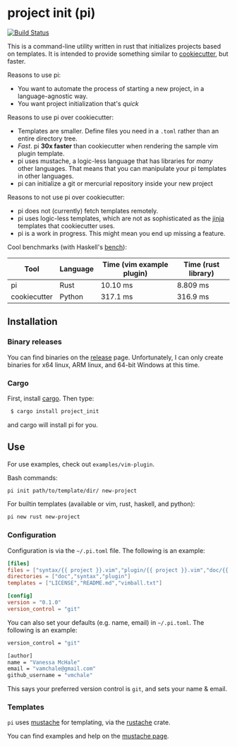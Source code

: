# project init (pi)

[![Build Status](https://travis-ci.org/vmchale/project-init.svg?branch=master)](https://travis-ci.org/vmchale/project-init)

This is a command-line utility written in rust that initializes projects based
on templates.
It is intended to provide something similar to
[cookiecutter](https://github.com/audreyr/cookiecutter), but faster. 

Reasons to use pi:
  - You want to automate the process of starting a new project, in a
    language-agnostic way.
  - You want project initialization that's *quick*

Reasons to use pi over cookiecutter:
  - Templates are smaller. Define files you need in a `.toml` rather than an
    entire directory tree.
  - *Fast*. pi **30x faster** than cookiecutter when rendering the sample vim
    plugin template.
  - pi uses mustache, a logic-less language that has libraries for *many* other
    languages. That means that you can manipulate your pi templates in other
    languages.
  - pi can initialize a git or mercurial repository inside your new project

Reasons to not use pi over cookiecutter:
  - pi does not (currently) fetch templates remotely.
  - pi uses logic-less templates, which are not as sophisticated as the
    [jinja](http://jinja.pocoo.org/) templates that cookiecutter uses.
  - pi is a work in progress. This might mean you end up missing a feature.

Cool benchmarks (with Haskell's [bench](https://github.com/Gabriel439/bench)):

| Tool | Language | Time (vim example plugin) | Time (rust library) |
| ---- | -------- | ------------------------- | ------------------- |
| pi | Rust | 10.10 ms | 8.809 ms
| cookiecutter | Python | 317.1 ms | 316.9 ms |

## Installation

### Binary releases

You can find binaries on the 
[release](https://github.com/vmchale/project-init/releases) page. Unfortunately, 
I can only create binaries for x64 linux, ARM linux, and 64-bit Windows at this time.

### Cargo

First, install [cargo](https://rustup.rs/). Then type:

```bash
 $ cargo install project_init
```

and cargo will install pi for you. 

## Use

For use examples, check out `examples/vim-plugin`. 

Bash commands:

```bash
pi init path/to/template/dir/ new-project
```

For builtin templates (available or vim, rust, haskell, and python):

```bash
pi new rust new-project
```

### Configuration

Configuration is via the `~/.pi.toml` file. The following is an example:

```toml
[files]
files = ["syntax/{{ project }}.vim","plugin/{{ project }}.vim","doc/{{ project }}.txt"]
directories = ["doc","syntax","plugin"]
templates = ["LICENSE","README.md","vimball.txt"]

[config]
version = "0.1.0"
version_control = "git"
```

You can also set your defaults (e.g. name, email) in `~/.pi.toml`. The following is an example:

```bash
version_control = "git"

[author]
name = "Vanessa McHale"
email = "vamchale@gmail.com"
github_username = "vmchale"
```

This says your preferred version control is `git`, and sets your name & email.

### Templates

`pi` uses [mustache](https://mustache.github.io/) for templating, via the
[rustache](https://github.com/rustache/rustache) crate.

You can find examples and help on the [mustache page](https://mustache.github.io/).

